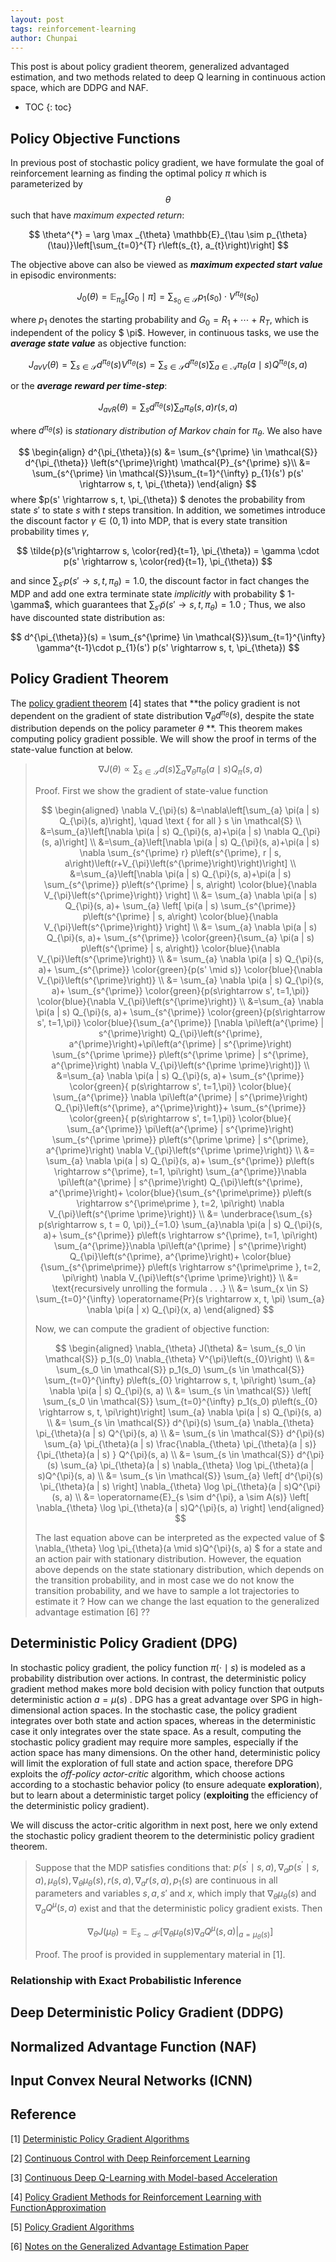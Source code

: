 ```yaml
---
layout: post
tags: reinforcement-learning
author: Chunpai
---
```


This post is about policy gradient theorem, generalized advantaged estimation, and two methods related to deep Q learning in continuous action space, which are DDPG and NAF. 


* TOC
{: toc}


## Policy Objective Functions

In previous post of stochastic policy gradient, we have formulate the goal of reinforcement learning as finding the optimal policy $\pi$ which is parameterized by $$\theta$$ such that have *maximum expected return*:


$$
\theta^{*} = \arg \max _{\theta} \mathbb{E}_{\tau \sim p_{\theta}(\tau)}\left[\sum_{t=0}^{T} r\left(s_{t}, a_{t}\right)\right]
$$


The objective above can also be viewed as ***maximum expected start value*** in episodic environments:


$$
J_{0}(\theta)=\mathbb{E}_{\pi_{\theta}}\left[G_{0} \mid \pi  \right] = \sum_{s_0 \in \mathcal{S}}p_{1}(s_0) \cdot V^{\pi_{\theta}}(s_0)
$$


where $p_{1}$ denotes the starting probability and $G_0 = R_1 + \cdots + R_{T}$, which is independent of the policy $ \pi$. However, in continuous tasks, we use the ***average state value*** as objective function:


$$
J_{avV}(\theta)=\sum_{s \in \mathcal{S}} d^{\pi_{\theta}}(s) V^{\pi_{\theta}}(s) = \sum_{s \in \mathcal{S}} d^{\pi_{\theta}}(s) \sum_{a \in \mathcal{A}} \pi_{\theta}(a \mid s) Q^{\pi_{\theta}}(s, a)
$$


or the ***average reward per time-step***:


$$
J_{a v R}(\theta)=\sum_{s} d^{\pi_{\theta}}(s) \sum_{a} \pi_{\theta}(s, a) r(s, a)
$$


where $d^{\pi_{\theta}}(s)$ is *stationary distribution of Markov chain* for $\pi_{\theta}$. We also have 


$$
\begin{align}
d^{\pi_{\theta}}(s) &= \sum_{s^{\prime} \in \mathcal{S}} d^{\pi_{\theta}} \left(s^{\prime}\right) \mathcal{P}_{s^{\prime} s}\\
&= \sum_{s^{\prime} \in \mathcal{S}}\sum_{t=1}^{\infty} p_{1}(s') p(s' \rightarrow s, t, \pi_{\theta}) 
\end{align}
$$
where $p(s' \rightarrow s, t, \pi_{\theta}) $ denotes the probability from state $s'$ to state $s$ with $t$ steps transition. In addition, we sometimes introduce the discount factor $\gamma \in (0, 1)$ into MDP, that is every state transition probability times $\gamma$, 


$$
\tilde{p}(s'\rightarrow s, \color{red}{t=1}, \pi_{\theta}) = \gamma \cdot p(s' \rightarrow s, \color{red}{t=1}, \pi_{\theta})
$$


and since $\sum_{s'} p(s' \rightarrow s, t, \pi_{\theta}) = 1.0$, the discount factor in fact changes the MDP and add one extra terminate state *implicitly* with probability $ 1-\gamma$, which guarantees that $\sum_{s'} \tilde{p}(s' \rightarrow s, t, \pi_{\theta}) = 1.0$ ; Thus, we also have discounted state distribution as: 


$$
d^{\pi_{\theta}}(s) = \sum_{s^{\prime} \in \mathcal{S}}\sum_{t=1}^{\infty} \gamma^{t-1}\cdot p_{1}(s') p(s' \rightarrow s, t, \pi_{\theta})
$$



## Policy Gradient Theorem

The [policy gradient theorem](https://papers.nips.cc/paper/1713-policy-gradient-methods-for-reinforcement-learning-with-function-approximation.pdf) [4] states that **the policy gradient is not dependent on the gradient of state distribution $\nabla_{\theta} d^{\pi_{\theta}}(s)$, despite the state distribution depends on the policy parameter $\theta$ **. This theorem makes computing policy gradient possible. We will show the proof in terms of the state-value function at below.

> $$
> \nabla J(\theta) \propto \sum_{s\in \mathcal{S}} d(s) \sum_{a} \nabla_{\theta} \pi_{\theta}(a \mid s) Q_{\pi}(s, a)
> $$
>
> 
>
> Proof. First we show the gradient of state-value function
>
>
> $$
> \begin{aligned} \nabla V_{\pi}(s) 
> &=\nabla\left[\sum_{a} \pi(a | s) Q_{\pi}(s, a)\right], \quad \text { for all } s \in \mathcal{S} \\ &=\sum_{a}\left[\nabla \pi(a | s) Q_{\pi}(s, a)+\pi(a | s) \nabla Q_{\pi}(s, a)\right] \\ &=\sum_{a}\left[\nabla \pi(a | s) Q_{\pi}(s, a)+\pi(a | s) \nabla \sum_{s^{\prime} r} p\left(s^{\prime}, r | s, a\right)\left(r+V_{\pi}\left(s^{\prime}\right)\right)\right] \\
> &=\sum_{a}\left[\nabla \pi(a | s) Q_{\pi}(s, a)+\pi(a | s) \sum_{s^{\prime}} p\left(s^{\prime} | s, a\right) \color{blue}{\nabla V_{\pi}\left(s^{\prime}\right)} \right] \\ 
> &= \sum_{a} \nabla \pi(a | s) Q_{\pi}(s, a)+ \sum_{a} \left[ \pi(a | s) \sum_{s^{\prime}} p\left(s^{\prime} | s, a\right) \color{blue}{\nabla V_{\pi}\left(s^{\prime}\right)} \right] \\
> &= \sum_{a} \nabla \pi(a | s) Q_{\pi}(s, a)+ \sum_{s^{\prime}} \color{green}{\sum_{a}  \pi(a | s) p\left(s^{\prime} | s, a\right)} \color{blue}{\nabla V_{\pi}\left(s^{\prime}\right)}  \\
> &= \sum_{a} \nabla \pi(a | s) Q_{\pi}(s, a)+ \sum_{s^{\prime}} \color{green}{p(s' \mid s)} \color{blue}{\nabla V_{\pi}\left(s^{\prime}\right)}  \\
> &= \sum_{a} \nabla \pi(a | s) Q_{\pi}(s, a)+ \sum_{s^{\prime}} \color{green}{p(s\rightarrow s', t=1,\pi)} \color{blue}{\nabla V_{\pi}\left(s^{\prime}\right)}  \\
> &=\sum_{a} \nabla \pi(a | s) Q_{\pi}(s, a)+ \sum_{s^{\prime}} \color{green}{p(s\rightarrow s', t=1,\pi)} \color{blue}{\sum_{a^{\prime}} [\nabla \pi\left(a^{\prime} | s^{\prime}\right) Q_{\pi}\left(s^{\prime}, a^{\prime}\right)+\pi\left(a^{\prime} | s^{\prime}\right) \sum_{s^{\prime \prime}} p\left(s^{\prime \prime} | s^{\prime}, a^{\prime}\right) \nabla V_{\pi}\left(s^{\prime \prime}\right)]}  \\
> &=\sum_{a} \nabla \pi(a | s) Q_{\pi}(s, a)+ \sum_{s^{\prime}} \color{green}{ p(s\rightarrow s', t=1,\pi)} \color{blue}{ \sum_{a^{\prime}} \nabla \pi\left(a^{\prime} | s^{\prime}\right) Q_{\pi}\left(s^{\prime}, a^{\prime}\right)}+ \sum_{s^{\prime}} \color{green}{ p(s\rightarrow s', t=1,\pi)} \color{blue}{ \sum_{a^{\prime}} \pi\left(a^{\prime} | s^{\prime}\right) \sum_{s^{\prime \prime}} p\left(s^{\prime \prime} | s^{\prime}, a^{\prime}\right) \nabla V_{\pi}\left(s^{\prime \prime}\right)}  \\
> &= \sum_{a} \nabla \pi(a | s) Q_{\pi}(s, a)+ \sum_{s^{\prime}}  p\left(s \rightarrow s^{\prime}, t=1, \pi\right) \sum_{a^{\prime}}\nabla \pi\left(a^{\prime} | s^{\prime}\right) Q_{\pi}\left(s^{\prime}, a^{\prime}\right)+ \color{blue}{\sum_{s^{\prime\prime}}  p\left(s \rightarrow s^{\prime\prime }, t=2, \pi\right) \nabla V_{\pi}\left(s^{\prime \prime}\right)} \\
> &= \underbrace{\sum_{s}  p(s\rightarrow s, t = 0, \pi)}_{=1.0} \sum_{a}\nabla \pi(a | s) Q_{\pi}(s, a)+ \sum_{s^{\prime}}  p\left(s \rightarrow s^{\prime}, t=1, \pi\right) \sum_{a^{\prime}}\nabla \pi\left(a^{\prime} | s^{\prime}\right) Q_{\pi}\left(s^{\prime}, a^{\prime}\right)+ \color{blue}{\sum_{s^{\prime\prime}}  p\left(s \rightarrow s^{\prime\prime }, t=2, \pi\right) \nabla V_{\pi}\left(s^{\prime \prime}\right)} \\
> &= \text{recursively unrolling the formula . . .} \\
> &= \sum_{x \in S} \sum_{t=0}^{\infty} \operatorname{Pr}(s \rightarrow x, t, \pi) \sum_{a} \nabla \pi(a | x) Q_{\pi}(x, a) 
> \end{aligned}
> $$
>
> Now, we can compute the gradient of objective function:
>
> 
>
> $$
> \begin{aligned} 
> \nabla_{\theta} J(\theta) 
> &= \sum_{s_0 \in \mathcal{S}} p_1(s_0) \nabla_{\theta} V^{\pi}\left(s_{0}\right) \\ 
> &= \sum_{s_0 \in \mathcal{S}} p_1(s_0) \sum_{s \in \mathcal{S}} \sum_{t=0}^{\infty} p\left(s_{0} \rightarrow s, t, \pi\right) \sum_{a} \nabla \pi(a | s) Q_{\pi}(s, a)  \\ 
> &= \sum_{s \in \mathcal{S}} \left[ \sum_{s_0 \in \mathcal{S}}  \sum_{t=0}^{\infty} p_1(s_0) p\left(s_{0} \rightarrow s, t, \pi\right)\right] \sum_{a} \nabla \pi(a | s) Q_{\pi}(s, a)  \\
> &=  \sum_{s \in \mathcal{S}} d^{\pi}(s) \sum_{a} \nabla_{\theta} \pi_{\theta}(a | s) Q^{\pi}(s, a) \\
> &= \sum_{s \in \mathcal{S}} d^{\pi}(s) \sum_{a} \pi_{\theta}(a | s)  \frac{\nabla_{\theta} \pi_{\theta}(a | s)}{\pi_{\theta}(a | s) } Q^{\pi}(s, a) \\
> &= \sum_{s \in \mathcal{S}} d^{\pi}(s) \sum_{a} \pi_{\theta}(a | s)  \nabla_{\theta} \log \pi_{\theta}(a | s)Q^{\pi}(s, a) \\
> &= \sum_{s \in \mathcal{S}} \sum_{a} \left[ d^{\pi}(s)  \pi_{\theta}(a | s) \right] \nabla_{\theta} \log \pi_{\theta}(a | s)Q^{\pi}(s, a) \\
> &= \operatorname{E}_{s \sim d^{\pi}, a \sim A(s)} \left[ \nabla_{\theta} \log \pi_{\theta}(a | s)Q^{\pi}(s, a) \right]
> \end{aligned}
> $$
>
> 
>
> The last equation above can be interpreted as the expected value of $  \nabla_{\theta} \log \pi_{\theta}(a \mid s)Q^{\pi}(s, a) $ for a state and an action pair with stationary distribution. However, the equation above depends on the state stationary distribution, which depends on the transition probability, and in most case we do not know the transition probability, and we have to sample a lot trajectories to estimate it ? How can we change the last equation to the generalized advantage estimation [6] ?? 
>
> 
>



## Deterministic Policy Gradient (DPG)

In stochastic policy gradient, the policy function $\pi(\cdot \mid s)$ is modeled as a probability distribution over actions. In contrast, the deterministic policy gradient method makes more bold decision with policy function that outputs deterministic action $a = \mu(s)$ . DPG has a great advantage over SPG in high-dimensional action spaces. In the stochastic case, the policy gradient integrates over both state and action spaces, whereas in the deterministic case it only integrates over the state space. As a result, computing the stochastic policy gradient may require more samples, especially if the action space has many dimensions. On the other hand, deterministic policy will limit the exploration of full state and action space, therefore DPG exploits the *off-policy actor-critic* algorithm, which choose actions according to a stochastic behavior policy (to ensure adequate **exploration**), but to learn about a deterministic target policy (**exploiting** the efficiency of the deterministic policy gradient).  

We will discuss the actor-critic algorithm in next post, here we only extend the stochastic policy gradient theorem to the deterministic policy gradient theorem. 

> Suppose that the MDP satisfies conditions that: $p\left(s^{\prime} \mid s, a\right), \nabla_{a} p\left(s^{\prime} \mid s, a\right), \mu_{\theta}(s), \nabla_{\theta} \mu_{\theta}(s), r(s, a), \nabla_{a} r(s, a), p_{1}(s)$  are continuous in all parameters and variables $s, a, s'$ and $x$, which imply that $\nabla_{\theta} \mu_{\theta}(s) \text { and } \nabla_{a} Q^{\mu}(s, a)$ exist and that the deterministic policy gradient exists. Then 
>
> 
> $$
> \nabla_{\theta} J\left(\mu_{\theta}\right) = \mathbb{E}_{s \sim d^{\mu}}\left[\nabla_{\theta} \mu_{\theta}(s) \nabla_{a} Q^{\mu}\left.(s, a)\right|_{a=\mu_{\theta}(s)}\right]
> $$
> 
>
> Proof. The proof is provided in supplementary material in [1].



### Relationship with Exact Probabilistic Inference




## Deep Deterministic Policy Gradient (DDPG)



## Normalized Advantage Function (NAF)



## Input Convex Neural Networks (ICNN)





## Reference

[1] [Deterministic Policy Gradient Algorithms](http://proceedings.mlr.press/v32/silver14.pdf )

[2] [Continuous Control with Deep Reinforcement Learning](https://arxiv.org/pdf/1509.02971.pdf )

[3] [Continuous Deep Q-Learning with Model-based Acceleration](https://arxiv.org/pdf/1603.00748v1.pdf )

[4] [Policy Gradient Methods for Reinforcement Learning with FunctionApproximation](https://papers.nips.cc/paper/1713-policy-gradient-methods-for-reinforcement-learning-with-function-approximation.pdf) 

[5] [Policy Gradient Algorithms](https://lilianweng.github.io/lil-log/2018/04/08/policy-gradient-algorithms.html#dpg) 

[6] [Notes on the Generalized Advantage Estimation Paper](https://danieltakeshi.github.io/2017/04/02/notes-on-the-generalized-advantage-estimation-paper/) 



